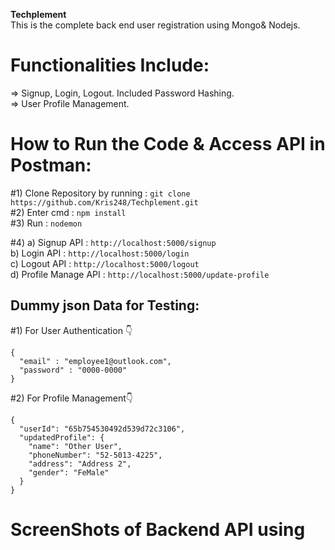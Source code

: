 **Techplement**            
This is the complete back end user registration using Mongo& Nodejs.              

# Functionalities Include:             
=> Signup, Login, Logout. Included Password Hashing.                       
=> User Profile Management.                     

# How to Run the Code & Access API in Postman:                            
#1) Clone Repository by running :     ```git clone https://github.com/Kris248/Techplement.git```                            
#2) Enter cmd :                       ```npm install```                                         
#3) Run :                             ```nodemon```         

#4)     a) Signup API :             `http://localhost:5000/signup`                         
        b) Login API :             `http://localhost:5000/login`                                 
        c) Logout API :             `http://localhost:5000/logout`                       
        d) Profile Manage API :     `http://localhost:5000/update-profile`                                       

## Dummy json Data for Testing:                                       

#1) For User Authentication 👇                                     
```
{
  "email" : "employee1@outlook.com",
  "password" : "0000-0000"
}
```

#2) For Profile Management👇                                            

```
{
  "userId": "65b754530492d539d72c3106",
  "updatedProfile": {
    "name": "Other User",
    "phoneNumber": "52-5013-4225",
    "address": "Address 2",
    "gender": "FeMale"
  }
}
```
                                                      
# ScreenShots of Backend API using 
